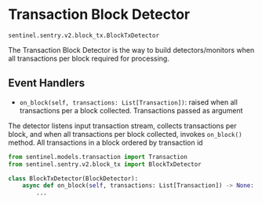 # Transaction Block Detector

`sentinel.sentry.v2.block_tx.BlockTxDetector`

The Transaction Block Detector is the way to build detectors/monitors when all transactions per block 
required for processing.

## Event Handlers

- `on_block(self, transactions: List[Transaction])`: raised when all transactions per a block collected. 
  Transactions passed as argument

The detector listens input transaction stream, collects transactions per block, and when all transactions per block collected, invokes `on_block()` method. All transactions in a block ordered by transaction id

```python
from sentinel.models.transaction import Transaction
from sentinel.sentry.v2.block_tx import BlockTxDetector

class BlockTxDetector(BlockDetector):
    async def on_block(self, transactions: List[Transaction]) -> None:
        ...
```
